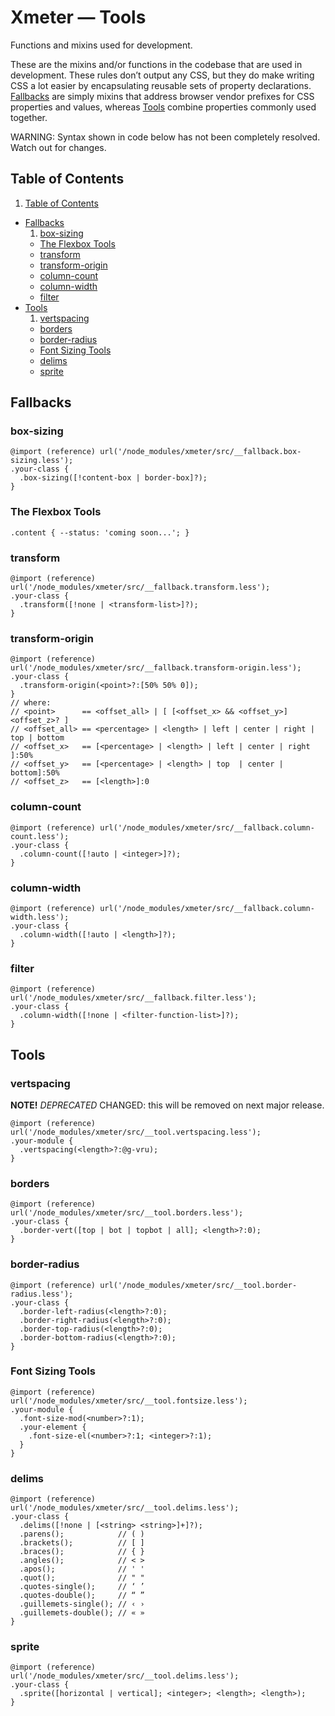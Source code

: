 # Xmeter — Tools

Functions and mixins used for development.

These are the mixins and/or functions in the codebase that are used in development.
These rules don’t output any CSS, but they do make writing CSS a lot easier
by encapsulating reusable sets of property declarations.
[Fallbacks](#fallbacks) are simply mixins that address
browser vendor prefixes for CSS properties and values,
whereas [Tools](#tools) combine properties commonly used together.

WARNING: Syntax shown in code below has not been completely resolved.
Watch out for changes.

## Table of Contents

1. [Table of Contents](#table-contents)
- [Fallbacks](#fallbacks)
  1. [box-sizing](#box-sizing)
  - [The Flexbox Tools](#flexbox-tools)
  - [transform](#transform)
  - [transform-origin](#transform-origin)
  - [column-count](#column-count)
  - [column-width](#column-width)
  - [filter](#filter)
- [Tools](#tools)
  1. [vertspacing](#vertspacing)
  - [borders](#borders)
  - [border-radius](#border-radius)
  - [Font Sizing Tools](#font-sizing-tools)
  - [delims](#delims)
  - [sprite](#sprite)

## Fallbacks

### box-sizing
```less
@import (reference) url('/node_modules/xmeter/src/__fallback.box-sizing.less');
.your-class {
  .box-sizing([!content-box | border-box]?);
}
```

### The Flexbox Tools
```less
.content { --status: 'coming soon...'; }
```

### transform
```less
@import (reference) url('/node_modules/xmeter/src/__fallback.transform.less');
.your-class {
  .transform([!none | <transform-list>]?);
}
```

### transform-origin
```less
@import (reference) url('/node_modules/xmeter/src/__fallback.transform-origin.less');
.your-class {
  .transform-origin(<point>?:[50% 50% 0]);
}
// where:
// <point>      == <offset_all> | [ [<offset_x> && <offset_y>] <offset_z>? ]
// <offset_all> == <percentage> | <length> | left | center | right | top | bottom
// <offset_x>   == [<percentage> | <length> | left | center | right ]:50%
// <offset_y>   == [<percentage> | <length> | top  | center | bottom]:50%
// <offset_z>   == [<length>]:0
```

### column-count
```less
@import (reference) url('/node_modules/xmeter/src/__fallback.column-count.less');
.your-class {
  .column-count([!auto | <integer>]?);
}
```

### column-width
```less
@import (reference) url('/node_modules/xmeter/src/__fallback.column-width.less');
.your-class {
  .column-width([!auto | <length>]?);
}
```

### filter
```less
@import (reference) url('/node_modules/xmeter/src/__fallback.filter.less');
.your-class {
  .column-width([!none | <filter-function-list>]?);
}
```

## Tools

### vertspacing
**NOTE!** *DEPRECATED* CHANGED: this will be removed on next major release.
```less
@import (reference) url('/node_modules/xmeter/src/__tool.vertspacing.less');
.your-module {
  .vertspacing(<length>?:@g-vru);
}
```

### borders
```less
@import (reference) url('/node_modules/xmeter/src/__tool.borders.less');
.your-class {
  .border-vert([top | bot | topbot | all]; <length>?:0);
}
```

### border-radius
```less
@import (reference) url('/node_modules/xmeter/src/__tool.border-radius.less');
.your-class {
  .border-left-radius(<length>?:0);
  .border-right-radius(<length>?:0);
  .border-top-radius(<length>?:0);
  .border-bottom-radius(<length>?:0);
}
```

### Font Sizing Tools
```less
@import (reference) url('/node_modules/xmeter/src/__tool.fontsize.less');
.your-module {
  .font-size-mod(<number>?:1);
  .your-element {
    .font-size-el(<number>?:1; <integer>?:1);
  }
}
```

### delims
```less
@import (reference) url('/node_modules/xmeter/src/__tool.delims.less');
.your-class {
  .delims([!none | [<string> <string>]+]?);
  .parens();            // ( )
  .brackets();          // [ ]
  .braces();            // { }
  .angles();            // < >
  .apos();              // ' '
  .quot();              // " "
  .quotes-single();     // ‘ ’
  .quotes-double();     // “ ”
  .guillemets-single(); // ‹ ›
  .guillemets-double(); // « »
}
```

### sprite
```less
@import (reference) url('/node_modules/xmeter/src/__tool.delims.less');
.your-class {
  .sprite([horizontal | vertical]; <integer>; <length>; <length>);
}
```
